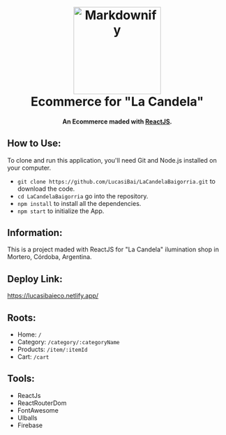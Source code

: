 <h1 align="center">
  <br>
  <a href="https://www.lacandelailuminacionyelectricidad.com/">
  <img src="https://lirp.cdn-website.com/627ffa0a/dms3rep/multi/opt/2317086-logo-01-8f14e-237w.jpg" alt="Markdownify" width="200"></a>
  <br>
  Ecommerce for "La Candela"
  <br>
</h1>

<h4 align="center">An Ecommerce maded with <a href="https://reactjs.org/">ReactJS</a>.</h4>

## How to Use:

To clone and run this application, you'll need Git and Node.js installed on your computer.

- `git clone https://github.com/LucasiBai/LaCandelaBaigorria.git` to download the code.
- `cd LaCandelaBaigorria` go into the repository.
- `npm install` to install all the dependencies.
- `npm start` to initialize the App.

## Information:

This is a project maded with ReactJS for "La Candela" ilumination shop in Mortero, Córdoba, Argentina.

## Deploy Link:

https://lucasibaieco.netlify.app/

## Roots:

- Home: `/`
- Category: `/category/:categoryName`
- Products: `/item/:itemId`
- Cart: `/cart`

## Tools:

- ReactJs
- ReactRouterDom
- FontAwesome
- UIballs
- Firebase


